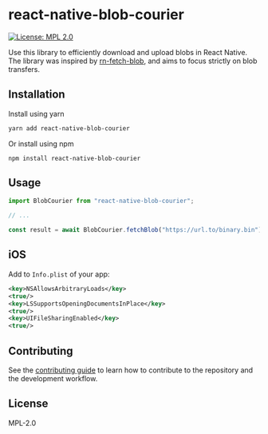 # react-native-blob-courier

[![License: MPL 2.0](https://img.shields.io/badge/License-MPL%202.0-brightgreen.svg)](https://opensource.org/licenses/MPL-2.0)

Use this library to efficiently download and upload blobs in React Native. The library was inspired by [rn-fetch-blob](joltup/rn-fetch-blob), and aims to focus strictly on blob transfers.

## Installation

Install using yarn

```sh
yarn add react-native-blob-courier
```

Or install using npm

```
npm install react-native-blob-courier
```

## Usage

```js
import BlobCourier from "react-native-blob-courier";

// ...

const result = await BlobCourier.fetchBlob("https://url.to/binary.bin");
```

## iOS
Add to `Info.plist` of your app:
```xml
<key>NSAllowsArbitraryLoads</key>
<true/>
<key>LSSupportsOpeningDocumentsInPlace</key>
<true/>
<key>UIFileSharingEnabled</key>
<true/>
```

## Contributing

See the [contributing guide](CONTRIBUTING.md) to learn how to contribute to the repository and the development workflow.

## License

MPL-2.0
